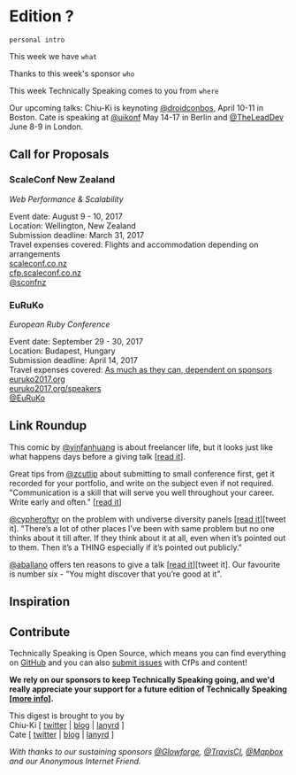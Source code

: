 # Edition ?

`personal intro`

This week we have `what`

Thanks to this week's sponsor `who`

This week Technically Speaking comes to you from `where`

Our upcoming talks: Chiu-Ki is keynoting [@droidconbos](http://twitter.com/droidconbos), April 10-11 in Boston. Cate is speaking at [@uikonf](http://twitter.com/uikonf) May 14-17 in Berlin and [@TheLeadDev](http://twitter.com/theleaddev) June 8-9 in London.


## Call for Proposals

### ScaleConf New Zealand
*Web Performance & Scalability*

Event date: August 9 - 10, 2017  
Location: Wellington, New Zealand  
Submission deadline: March 31, 2017  
Travel expenses covered: Flights and accommodation depending on arrangements  
[scaleconf.co.nz](http://scaleconf.co.nz/)  
[cfp.scaleconf.co.nz](https://cfp.scaleconf.co.nz/)  
[@sconfnz](https://twitter.com/sconfnz)


### EuRuKo
*European Ruby Conference*

Event date: September 29 - 30, 2017  
Location: Budapest, Hungary  
Submission deadline: April 14, 2017  
Travel expenses covered: [As much as they can, dependent on sponsors](http://pastebin.com/DfQ1K1nP)  
[euruko2017.org](https://euruko2017.org/)  
[euruko2017.org/speakers](https://euruko2017.org/speakers/)  
[@EuRuKo](https://twitter.com/EuRuKo)


## Link Roundup

This comic by [@yinfanhuang](https://twitter.com/yinfanhuang/status/844757960060481536) is about freelancer life, but it looks just like what happens days before a giving talk [[read it](https://twitter.com/yinfanhuang/status/844757960060481536)].

Great tips from [@zcutlip](https://twitter.com/zcutlip) about submitting to small conference first, get it recorded for your portfolio, and write on the subject even if not required. "Communication is a skill that will serve you well throughout your career. Write early and often." [[read it](https://twitter.com/zcutlip/status/844904876920352769)]

[@cypheroftyr](http://twitter.com/cypheroftyr) on the problem with undiverse diversity panels [[read it](https://medium.com/@cypheroftyr/the-diversity-conversation-has-to-change-47c054842347#.2jhms0n0h)][tweet it]. "There’s a lot of other places I’ve been with same problem but no one thinks about it till after. If they think about it at all, even when it’s pointed out to them. Then it’s a THING especially if it’s pointed out publicly."

[@aballano](https://twitter.com/aballano) offers ten reasons to give a talk [[read it](https://medium.com/@aballano/10-reasons-to-give-at-least-one-public-talk-in-your-life-52ea550ad7d0)][tweet it]. Our favourite is number six - "You might discover that you’re good at it".

## Inspiration




## Contribute

Technically Speaking is Open Source, which means you can find everything on [GitHub](https://github.com/catehstn/technically-speaking/) and you can also [submit issues](https://github.com/catehstn/technically-speaking/issues/new) with CfPs and content!

**We rely on our sponsors to keep Technically Speaking going, and we'd really appreciate your support for a future edition of Technically Speaking [[more info](http://www.techspeak.email/sponsorship/)].**  


This digest is brought to you by  
Chiu-Ki [ [twitter](https://twitter.com/chiuki) | [blog](http://blog.sqisland.com/) | [lanyrd](http://lanyrd.com/profile/chiuki/) ]  
Cate [ [twitter](https://twitter.com/catehstn) | [blog](http://www.cate.blog/) | [lanyrd](http://lanyrd.com/profile/catehstn/) ]

*With thanks to our sustaining sponsors [@Glowforge](http://twitter.com/glowforge), [@TravisCI](http://twitter.com/travisci), [@Mapbox](http://twitter.com/mapbox) and our Anonymous Internet Friend.*
